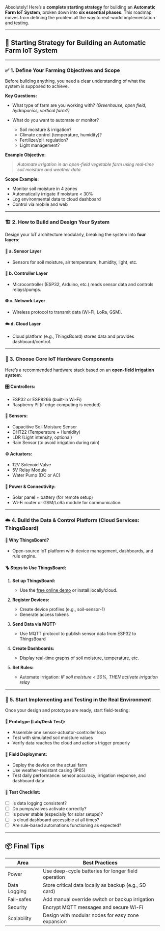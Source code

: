 Absolutely! Here’s a **complete starting strategy** for building an **Automatic Farm IoT System**, broken down into **six essential phases**. This roadmap moves from defining the problem all the way to real-world implementation and testing.

---

## 🚜 **Starting Strategy for Building an Automatic Farm IoT System**

---

### ✅ **1. Define Your Farming Objectives and Scope**

Before building anything, you need a clear understanding of what the system is supposed to achieve.

**Key Questions:**

* What type of farm are you working with?
  *(Greenhouse, open field, hydroponics, vertical farm?)*
* What do you want to automate or monitor?

  * Soil moisture & irrigation?
  * Climate control (temperature, humidity)?
  * Fertilizer/pH regulation?
  * Light management?

**Example Objective:**

> *Automate irrigation in an open-field vegetable farm using real-time soil moisture and weather data.*

**Scope Example:**

* Monitor soil moisture in 4 zones
* Automatically irrigate if moisture < 30%
* Log environmental data to cloud dashboard
* Control via mobile and web

---

### 🏗️ **2. How to Build and Design Your System**

Design your IoT architecture modularly, breaking the system into **four layers**:

#### 🧠 a. **Sensor Layer**

* Sensors for soil moisture, air temperature, humidity, light, etc.

#### 🔧 b. **Controller Layer**

* Microcontroller (ESP32, Arduino, etc.) reads sensor data and controls relays/pumps.

#### 🌐 c. **Network Layer**

* Wireless protocol to transmit data (Wi-Fi, LoRa, GSM).

#### ☁️ d. **Cloud Layer**

* Cloud platform (e.g., ThingsBoard) stores data and provides dashboard/control.

---

### 🔌 **3. Choose Core IoT Hardware Components**

Here’s a recommended hardware stack based on an **open-field irrigation system**:

#### 🎛️ **Controllers:**

* ESP32 or ESP8266 (built-in Wi-Fi)
* Raspberry Pi (if edge computing is needed)

#### 📡 **Sensors:**

* Capacitive Soil Moisture Sensor
* DHT22 (Temperature + Humidity)
* LDR (Light intensity, optional)
* Rain Sensor (to avoid irrigation during rain)

#### ⚙️ **Actuators:**

* 12V Solenoid Valve
* 5V Relay Module
* Water Pump (DC or AC)

#### 🔋 **Power & Connectivity:**

* Solar panel + battery (for remote setup)
* Wi-Fi router or GSM/LoRa module for communication

---

### ☁️ **4. Build the Data & Control Platform (Cloud Services: ThingsBoard)**

#### 🔧 Why ThingsBoard?

* Open-source IoT platform with device management, dashboards, and rule engine.

#### 🪜 **Steps to Use ThingsBoard:**

1. **Set up ThingsBoard:**

   * Use the [free online demo](https://demo.thingsboard.io) or install locally/cloud.
2. **Register Devices:**

   * Create device profiles (e.g., soil-sensor-1)
   * Generate access tokens
3. **Send Data via MQTT:**

   * Use MQTT protocol to publish sensor data from ESP32 to ThingsBoard
4. **Create Dashboards:**

   * Display real-time graphs of soil moisture, temperature, etc.
5. **Set Rules:**

   * Automate irrigation: *IF soil moisture < 30%, THEN activate irrigation relay*

---

### 🧪 **5. Start Implementing and Testing in the Real Environment**

Once your design and prototype are ready, start field-testing:

#### 🧱 **Prototype (Lab/Desk Test):**

* Assemble one sensor-actuator-controller loop
* Test with simulated soil moisture values
* Verify data reaches the cloud and actions trigger properly

#### 🌱 **Field Deployment:**

* Deploy the device on the actual farm
* Use weather-resistant casing (IP65)
* Test daily performance: sensor accuracy, irrigation response, and dashboard data

#### 🧰 **Test Checklist:**

* [ ] Is data logging consistent?
* [ ] Do pumps/valves activate correctly?
* [ ] Is power stable (especially for solar setups)?
* [ ] Is cloud dashboard accessible at all times?
* [ ] Are rule-based automations functioning as expected?

---

## 📦 Final Tips

| Area         | Best Practices                                        |
| ------------ | ----------------------------------------------------- |
| Power        | Use deep-cycle batteries for longer field operation   |
| Data Logging | Store critical data locally as backup (e.g., SD card) |
| Fail-safes   | Add manual override switch or backup irrigation       |
| Security     | Encrypt MQTT messages and secure Wi-Fi                |
| Scalability  | Design with modular nodes for easy zone expansion     |
